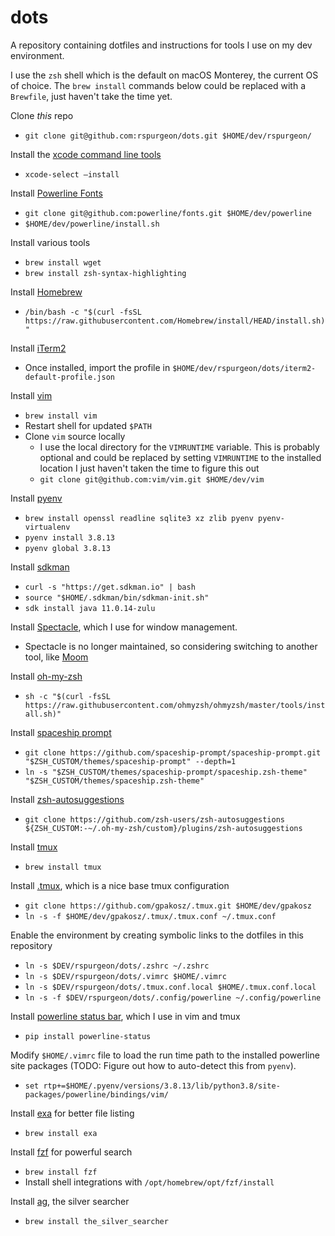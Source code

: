 # dots
A repository containing dotfiles and instructions for tools I use on my dev environment.

I use the `zsh` shell which is the default on macOS Monterey, the current OS of choice. The `brew install` commands below could be replaced with a `Brewfile`, just haven't take the time yet.

Clone *this* repo 
* `git clone git@github.com:rspurgeon/dots.git $HOME/dev/rspurgeon/`

Install the [xcode command line tools](https://mac.install.guide/commandlinetools/4.html)
* `xcode-select –install`

Install [Powerline Fonts](https://github.com/powerline/fonts)
* `git clone git@github.com:powerline/fonts.git $HOME/dev/powerline`
* `$HOME/dev/powerline/install.sh`

Install various tools
* `brew install wget`
* `brew install zsh-syntax-highlighting`

Install [Homebrew](https://brew.sh/)
* `/bin/bash -c "$(curl -fsSL https://raw.githubusercontent.com/Homebrew/install/HEAD/install.sh)"`

Install [iTerm2](https://iterm2.com/)
* Once installed, import the profile in `$HOME/dev/rspurgeon/dots/iterm2-default-profile.json` 

Install [vim](https://github.com/vim/vim)
* `brew install vim`
* Restart shell for updated `$PATH`
* Clone `vim` source locally 
	* I use the local directory for the `VIMRUNTIME` variable. This is probably optional and could be replaced by setting `VIMRUNTIME` to the installed location I just haven't taken the time to figure this out
	* `git clone git@github.com:vim/vim.git $HOME/dev/vim`

Install [pyenv](https://github.com/pyenv/pyenv)
* `brew install openssl readline sqlite3 xz zlib pyenv pyenv-virtualenv`
* `pyenv install 3.8.13`
* `pyenv global 3.8.13`

Install [sdkman](https://sdkman.io/install)
* `curl -s "https://get.sdkman.io" | bash`
* `source "$HOME/.sdkman/bin/sdkman-init.sh"`
* `sdk install java 11.0.14-zulu`

Install [Spectacle](https://www.spectacleapp.com/), which I use for window management.
* Spectacle is no longer maintained, so considering switching to another tool, like [Moom](https://manytricks.com/moom/)

Install [oh-my-zsh](https://github.com/ohmyzsh/ohmyzsh)
* `sh -c "$(curl -fsSL https://raw.githubusercontent.com/ohmyzsh/ohmyzsh/master/tools/install.sh)"`

Install [spaceship prompt](https://github.com/spaceship-prompt/spaceship-prompt)
* `git clone https://github.com/spaceship-prompt/spaceship-prompt.git "$ZSH_CUSTOM/themes/spaceship-prompt" --depth=1`
* `ln -s "$ZSH_CUSTOM/themes/spaceship-prompt/spaceship.zsh-theme" "$ZSH_CUSTOM/themes/spaceship.zsh-theme"`

Install [zsh-autosuggestions](https://github.com/zsh-users/zsh-autosuggestions/blob/master/INSTALL.md)
* `git clone https://github.com/zsh-users/zsh-autosuggestions ${ZSH_CUSTOM:-~/.oh-my-zsh/custom}/plugins/zsh-autosuggestions`

Install [tmux](https://github.com/tmux/tmux/wiki)
* `brew install tmux`

Install [.tmux](https://github.com/gpakosz/.tmux), which is a nice base tmux configuration
* `git clone https://github.com/gpakosz/.tmux.git $HOME/dev/gpakosz`
* `ln -s -f $HOME/dev/gpakosz/.tmux/.tmux.conf ~/.tmux.conf`

Enable the environment by creating symbolic links to the dotfiles in this repository 
* `ln -s $DEV/rspurgeon/dots/.zshrc ~/.zshrc`
* `ln -s $DEV/rspurgeon/dots/.vimrc $HOME/.vimrc`
* `ln -s $DEV/rspurgeon/dots/.tmux.conf.local $HOME/.tmux.conf.local`
* `ln -s -f $DEV/rspurgeon/dots/.config/powerline ~/.config/powerline`

Install [powerline status bar](), which I use in vim and tmux
* `pip install powerline-status`

Modify `$HOME/.vimrc` file to load the run time path to the installed powerline site packages (TODO: Figure out how to auto-detect this from `pyenv`).
* `set rtp+=$HOME/.pyenv/versions/3.8.13/lib/python3.8/site-packages/powerline/bindings/vim/`

Install [exa](https://github.com/ogham/exa) for better file listing
* `brew install exa`

Install [fzf](https://github.com/junegunn/fzf) for powerful search
* `brew install fzf`
* Install shell integrations with `/opt/homebrew/opt/fzf/install`

Install [ag](https://github.com/ggreer/the_silver_searcher), the silver searcher 
* `brew install the_silver_searcher`

